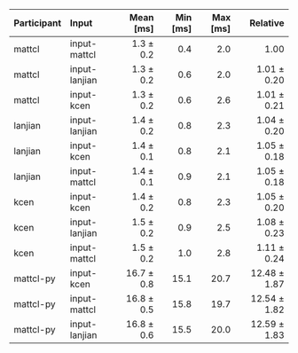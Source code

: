 | Participant | Input | Mean [ms] | Min [ms] | Max [ms] | Relative |
|:---|:---|---:|---:|---:|---:|
| mattcl | input-mattcl | 1.3 ± 0.2 | 0.4 | 2.0 | 1.00 |
| mattcl | input-lanjian | 1.3 ± 0.2 | 0.6 | 2.0 | 1.01 ± 0.20 |
| mattcl | input-kcen | 1.3 ± 0.2 | 0.6 | 2.6 | 1.01 ± 0.21 |
| lanjian | input-lanjian | 1.4 ± 0.2 | 0.8 | 2.3 | 1.04 ± 0.20 |
| lanjian | input-kcen | 1.4 ± 0.1 | 0.8 | 2.1 | 1.05 ± 0.18 |
| lanjian | input-mattcl | 1.4 ± 0.1 | 0.9 | 2.1 | 1.05 ± 0.18 |
| kcen | input-kcen | 1.4 ± 0.2 | 0.8 | 2.3 | 1.05 ± 0.20 |
| kcen | input-lanjian | 1.5 ± 0.2 | 0.9 | 2.5 | 1.08 ± 0.23 |
| kcen | input-mattcl | 1.5 ± 0.2 | 1.0 | 2.8 | 1.11 ± 0.24 |
| mattcl-py | input-kcen | 16.7 ± 0.8 | 15.1 | 20.7 | 12.48 ± 1.87 |
| mattcl-py | input-mattcl | 16.8 ± 0.5 | 15.8 | 19.7 | 12.54 ± 1.82 |
| mattcl-py | input-lanjian | 16.8 ± 0.6 | 15.5 | 20.0 | 12.59 ± 1.83 |
